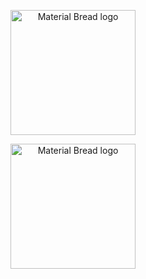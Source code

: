 <p align="center">
    <img width="200" src="https://cdn.discordapp.com/attachments/1266570127470760079/1311251734684766248/ehgmlj.png?ex=67482dd7&is=6746dc57&hm=3388d7bf92015b08088a44292ca52e2c595e8377a6be7a6b1626428ffcfc81f8&" alt="Material Bread logo">
</p>

<p align="center">
    <img width="200" src="https://cdn.discordapp.com/attachments/1266570127470760079/1311251746441400332/lpfpkk.png?ex=67482dda&is=6746dc5a&hm=46135e69cb164e58df2844fc93a0cc4cc216dd7b4c4d1d713ad8d5085dd69733&" alt="Material Bread logo">
</p>
